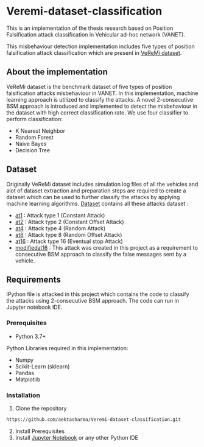 # Veremi-dataset-classification
This is an implementation of the thesis research based on Position Falsification attack classification in Vehicular ad-hoc network (VANET).

This misbehaviour detection implementation includes five types of position falsification attack classification which are present in [VeReMi dataset](https://veremi-dataset.github.io/). 

## About the implementation
VeReMi dataset is the benchmark dataset of five types of position falsification attacks misbehaviour in VANET. In this implementation, machine learning approach is utilized to classify the attacks. A novel 2-consecutive BSM approach is introduced and implemented to detect the misbehaviour in the dataset with high correct classification rate. We use four classifier to perform classification:
* K Nearest Neighbor
* Random Forest
* Naive Bayes
* Decision Tree

## Dataset
Originally VeReMi dataset includes simulation log files of all the vehicles and alot of dataset extraction and preparation steps are required to create a dataset which can be used to further classify the attacks by applying machine learning algorithms. [Dataset](https://github.com/aektasharma/Veremi-dataset-classification/tree/main/Dataset) contains all these attacks dataset : 
* [at1](https://github.com/aektasharma/Veremi-dataset-classification/blob/main/Dataset/at1.csv) : Attack type 1 (Constant Attack)
* [at2](https://github.com/aektasharma/Veremi-dataset-classification/blob/main/Dataset/at2.csv) : Attack type 2 (Constant Offset Attack)
* [at4](https://github.com/aektasharma/Veremi-dataset-classification/blob/main/Dataset/at4.csv) : Attack type 4 (Random Attack)
* [at8](https://github.com/aektasharma/Veremi-dataset-classification/blob/main/Dataset/at8.csv) : Attack type 8 (Random Offset Attack)
* [at16](https://github.com/aektasharma/Veremi-dataset-classification/blob/main/Dataset/at16.csv) : Attack type 16 (Eventual stop Attack)
* [modifiedat16](https://github.com/aektasharma/Veremi-dataset-classification/blob/main/Dataset/modifiedat16.csv) : This attack was created in this project as a requirement to consecutive BSM approach to classify the false messages sent by a vehicle.

## Requirements
IPython file is attacked in this project which contains the code to classify the attacks using 2-consecutive BSM approach. 
The code can run in Jupyter notebook IDE. 

### Prerequisites
* Python 3.7+

Python Libraries required in this implementation:
* Numpy
* Scikit-Learn (sklearn)
* Pandas
* Matplotlib

### Installation
1. Clone the repository
```sh
https://github.com/aektasharma/Veremi-dataset-classification.git
```
2. Install Prerequisites
3. Install [Jupyter Notebook](https://jupyter.org/) or any other Python IDE

